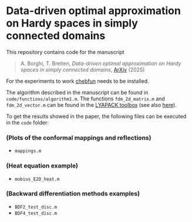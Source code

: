 # Data-driven optimal approximation on Hardy spaces in simply connected domains
This repository contains code for the manuscript 
> A. Borghi, T. Breiten, *Data-driven optimal approximation on Hardy spaces in simply connected domains*, [ArXiv](https://arxiv.org/abs/2507.15837) (2025)

For the experiments to work [chebfun](https://www.chebfun.org) needs to be installed.

The algorithm described in the manuscript can be found in `code/functions/algorithm1.m`. The functions `fdm_2d_matrix.m` and `fdm_2d_vector.m` can be found in the [LYAPACK toolbox](https://www.netlib.org/lyapack/) (see also [here](https://morwiki.mpi-magdeburg.mpg.de/morwiki/Convection-Diffusion#cite_note-lyapack-1)).

To get the results showed in the paper, the following files can be executed in the `code` folder:

### (Plots of the conformal mappings and reflections)
- `mappings.m`  

### (Heat equation example)
- `mobius_E2D_heat.m`  

### (Backward differentiation methods examples)
- `BDF2_test_disc.m` 
- `BDF4_test_disc.m` 

